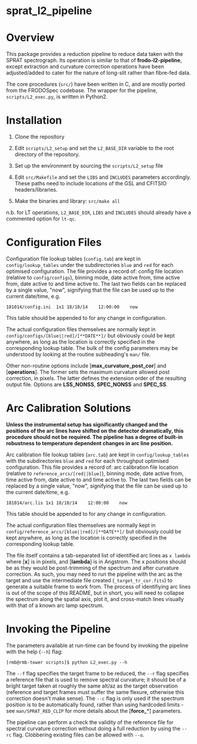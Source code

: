 sprat\_l2\_pipeline
=================

# Overview

This package provides a reduction pipeline to reduce data taken with the SPRAT spectrograph. Its operation is similar 
to that of **frodo-l2-pipeline**, except extraction and curvature correction operations have been adjusted/added to cater 
for the nature of long-slit rather than fibre-fed data. 

The core procedures (`src/`) have been written in C, and are mostly ported from the FRODOSpec codebase. The wrapper for the 
pipeline, `scripts/L2_exec.py`, is written in Python2.

# Installation

1. Clone the repository

2. Edit `scripts/L2_setup` and set the `L2_BASE_DIR` variable to the root directory of the repository.

3. Set up the environment by sourcing the `scripts/L2_setup` file

4. Edit `src/Makefile` and set the `LIBS` and `INCLUDES` parameters accordingly. These paths need to include locations of the GSL and CFITSIO headers/libraries. 

5. Make the binaries and library: `src/make all`

n.b. for LT operations, `L2_BASE_DIR`, `LIBS` and `INCLUDES` should already have a commented option for `lt-qc`.

# Configuration Files

Configuration file lookup tables (`config.tab`) are kept in `config/lookup_tables` under the subdirectories `blue` and `red` for each optimised configuration. The file provides a record of: config file location (relative to `config/configs`), binning mode, date active from, time active from, date active to and time active to. The last two fields can be replaced by a single value, "now", signifying that the file can be used up to the current date/time, e.g.

`181014/config.ini	1x1	18/10/14	12:00:00	now`

This table should be appended to for any change in configuration.

The actual configuration files themselves are normally kept in `config/configs/[blue||red]/[**DATE**]/` but obviously could be kept anywhere, as long as the location is correctly specified in the corresponding lookup table. The bulk of the config parameters may be understood by looking at the routine subheading's `man/` file. 

Other non-routine options include [**max\_curvature\_post\_cor**] and [**operations**]. The former sets the maximum curvature allowed post correction, in pixels. The latter defines the extension order of the resulting output file. Options are **LSS\_NONSS**, **SPEC\_NONSS** and **SPEC\_SS**.

# Arc Calibration Solutions

**Unless the instrumental setup has significantly changed and the positions of the arc lines have shifted on the detector dramatically, this procedure should not be required. The pipeline has a degree of built-in robustness to temperature dependent changes in arc line position.**

Arc calibration file lookup tables (`arc.tab`) are kept in `config/lookup_tables` with the subdirectories `blue` and `red` for each throughput optimised configuration. This file provides a record of: arc calibration file location (relative to `reference_arcs/[red||blue]`), binning mode, date active from, time active from, date active to and time active to. The last two fields can be replaced by a single value, "now", signifying that the file can be used up to the current date/time, e.g.

`181014/arc.lis	1x1	18/10/14	12:00:00	now`

This table should be appended to for any change in configuration.

The actual configuration files themselves are normally kept in `config/reference_arcs/[blue||red]/[**DATE**]/` but obviously could be kept anywhere, as long as the location is correctly specified in the corresponding lookup table. 

The file itself contains a tab-separated list of identified arc lines as `x	lambda` where [**x**] is in pixels, and [**lambda**] is in Angstrom. The x positions should be as they would be post-trimming of the spectrum and after curvature correction. As such, you may need to run the pipeline with the arc as the target and use the intermediate file created (`_target_tr_cor.fits`) to generate a suitable frame to work from. The process of identifiying arc lines is out of the scope of this README, but in short, you will need to collapse the spectrum along the spatial axis, plot it, and cross-match lines visually with that of a known arc lamp spectrum.

# Invoking the Pipeline

The parameters available at run-time can be found by invoking the pipeline with the help (`--h`) flag:

`[rmb@rmb-tower scripts]$ python L2_exec.py --h`

The `--f` flag specifies the target frame to be reduced, the `--r` flag specifies a reference file that is used to 
remove spectral curvature; it should be of a bright target taken at roughly the same alt/az as the target observation 
(reference and target frames must suffer the same flexure, otherwise this correction doesn't make sense).
The `--c` flag is only used if the spectrum position is to be automatically found, rather than using hardcoded limits - 
see `man/SPRAT_RED_CLIP` for more details about the [**force\_***] parameters.

The pipeline can perform a check the validity of the reference file for spectral curvature correction without doing a 
full reduction by using the `--rc` flag. Clobbering existing files can be allowed with `--o`.

